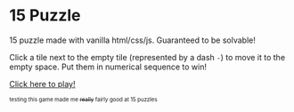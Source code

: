 # 15 Puzzle

15 puzzle made with vanilla html/css/js. Guaranteed to be solvable!

Click a tile next to the empty tile (represented by a dash `-`) to move it to the empty space.
Put them in numerical sequence to win!

[Click here to play!](https://ryanbuck182.github.io/15Puzzle/)

<sub><sup> testing this game made me ~~really~~ fairly good at 15 puzzles <sup><sub>

